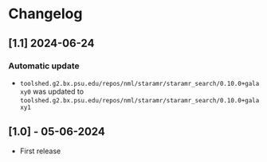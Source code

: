 # Changelog

## [1.1] 2024-06-24

### Automatic update
- `toolshed.g2.bx.psu.edu/repos/nml/staramr/staramr_search/0.10.0+galaxy0` was updated to `toolshed.g2.bx.psu.edu/repos/nml/staramr/staramr_search/0.10.0+galaxy1`

## [1.0] - 05-06-2024

- First release